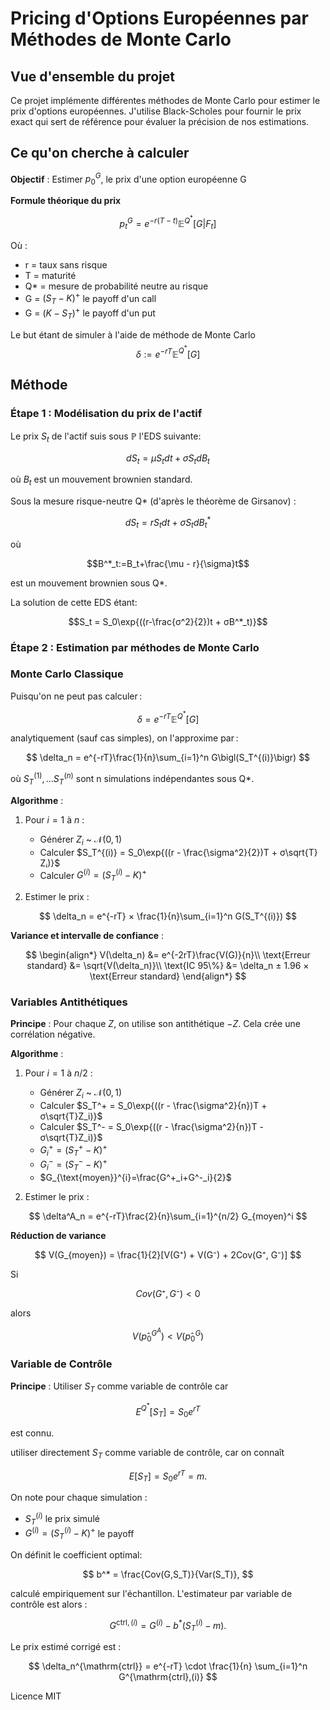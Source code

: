 # Pricing d'Options Européennes par Méthodes de Monte Carlo

## Vue d'ensemble du projet

Ce projet implémente différentes méthodes de Monte Carlo pour estimer le prix d'options européennes. J'utilise Black-Scholes pour fournir le prix exact qui sert de référence pour évaluer la précision de nos estimations.

## Ce qu'on cherche à calculer

**Objectif** : Estimer $p^G_0$, le prix d'une option européenne G 

**Formule théorique du prix** 

$$p^G_t = e^{-r(T-t)}\mathbb{E}^{Q^*} [G|F_t]$$


Où :
- r = taux sans risque
- T = maturité  
- Q* = mesure de probabilité neutre au risque
- G = $(S_T - K)^+$ le payoff d'un call
- G = $(K - S_T)^+$ le payoff d'un put

Le but étant de simuler à l'aide de méthode de Monte Carlo $$\delta:=e^{-rT}\mathbb{E}^{Q^*} [G]$$

## Méthode

### Étape 1 : Modélisation du prix de l'actif

Le prix $S_t$ de l'actif suis sous $\mathbb{P}$ l'EDS suivante:

$$dS_t = μS_t dt + σS_t dB_t$$

où $B_t$ est un mouvement brownien standard.


Sous la mesure risque-neutre Q* (d'après le théorème de Girsanov) :

$$dS_t = rS_t dt + σS_t dB^*_t$$


où 

$$B^*_t:=B_t+\frac{\mu - r}{\sigma}t$$

est un mouvement brownien sous Q*.

La solution de cette EDS étant:

$$S_t = S_0\exp{((r-\frac{σ^2}{2})t + σB^*_t)}$$


### Étape 2 : Estimation par méthodes de Monte Carlo

### Monte Carlo Classique

Puisqu'on ne peut pas calculer :

$$
\delta = e^{-rT}\mathbb{E}^{Q^*}[G]
$$

analytiquement (sauf cas simples), on l'approxime par :

$$
\delta_n = e^{-rT}\frac{1}{n}\sum_{i=1}^n G\bigl(S_T^{(i)}\bigr)
$$



où $S_T^{(1)},...S_T^{(n)}$ sont n simulations indépendantes sous Q*.


**Algorithme** :
1. Pour $i = 1$ à $n$ :
   - Générer $Z_i$ ~ $\mathcal{N}(0,1)$
   - Calculer $S_T^{(i)} = S_0\exp{((r - \frac{\sigma^2}{2})T + σ\sqrt{T}  Zᵢ)}$
   - Calculer $G^{(i)} = (S_T^{(i)} - K)^+$

2. Estimer le prix :

$$
\delta_n = e^{-rT} × \frac{1}{n}\sum_{i=1}^n G(S_T^{(i)})
$$

**Variance et intervalle de confiance** :

$$
\begin{align*}
V(\delta_n) &= e^{-2rT}\frac{V(G)}{n}\\
\text{Erreur standard} &= \sqrt{V(\delta_n)}\\
\text{IC 95\%} &= \delta_n ± 1.96 × \text{Erreur standard}
\end{align*}
$$

### Variables Antithétiques

**Principe** : Pour chaque $Z$, on utilise son antithétique $-Z$. Cela crée une corrélation négative.

**Algorithme** :
1. Pour $i = 1$ à $n/2$ :
   - Générer $Z_i$ ~ $\mathcal{N}(0,1)$
   - Calculer $S_T^+ = S_0\exp{((r - \frac{\sigma^2}{n})T + σ\sqrt{T}Z_i)}$
   - Calculer $S_T^- = S_0\exp{((r - \frac{\sigma^2}{n})T - σ\sqrt{T}Z_i)}$
   - $G^+_i = (S_T^+ - K)^+$
   - $G^-_i = (S_T^- - K)^+$
   - $G_{\text{moyen}}^{i}=\frac{G^+_i+G^-_i}{2}$

2. Estimer le prix :
   
$$
\delta^A_n = e^{-rT}\frac{2}{n}\sum_{i=1}^{n/2} G_{moyen}^i
$$

**Réduction de variance**

$$
V(G_{moyen}) = \frac{1}{2}[V(G⁺) + V(G⁻) + 2Cov(G⁺, G⁻)]
$$

Si

$$
Cov(G⁺, G⁻) < 0
$$

alors 

$$V(p̂^{G^A}_0) < V(p̂^G_0)$$

### Variable de Contrôle

**Principe** : Utiliser $S_T$ comme variable de contrôle car 

$$
E^{Q^*}[S_T] = S_0e^{rT}
$$

est connu.

utiliser directement $S_T$ comme variable de contrôle, car on connaît

$$
E[S_T] = S_0 e^{rT} = m.
$$

On note pour chaque simulation :
- $S_T^{(i)}$ le prix simulé
- $G^{(i)} = (S_T^{(i)} - K)^+$ le payoff

On définit le coefficient optimal:

$$
b^* = \frac{Cov(G,S_T)}{Var(S_T)},
$$

calculé empiriquement sur l'échantillon. L'estimateur par variable de contrôle est alors :

$$
G^{\mathrm{ctrl},(i)} = G^{(i)} - b^* \bigl(S_T^{(i)} - m\bigr).
$$

Le prix estimé corrigé est :

$$
\delta_n^{\mathrm{ctrl}} 
= e^{-rT} \cdot \frac{1}{n} \sum_{i=1}^n G^{\mathrm{ctrl},(i)}
$$

Licence MIT

